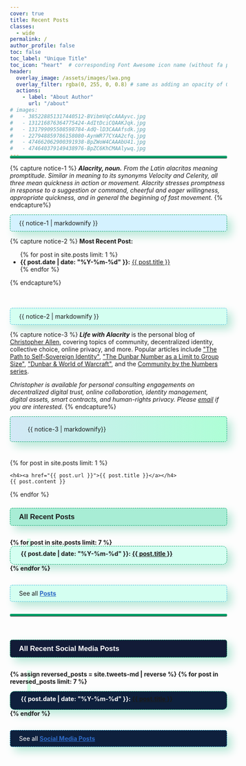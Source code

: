 ```yaml
---
cover: true
title: Recent Posts
classes:
  - wide
permalink: /
author_profile: false
toc: false
toc_label: "Unique Title"
toc_icon: "heart"  # corresponding Font Awesome icon name (without fa prefix)
header:
  overlay_image: /assets/images/lwa.png
  overlay_filter: rgba(0, 255, 0, 0.8) # same as adding an opacity of 0.5 to a black background  
  actions:
    - label: "About Author"
      url: "/about"   
# images:
#   - 385228851317440512-BVibmVqCcAAAyvc.jpg
#   - 131216876364775424-AdItDciCQAAKJqk.jpg
#   - 131799095508598784-AdQ-lD3CAAAfsdk.jpg
#   - 227948859786158080-AynWR77CYAA2cfq.jpg
#   - 474662062900391938-BpZWoW4CAAAbU41.jpg
#   - 474640379149438976-BpZC6KhCMAAlywq.jpg
---
```

<style>
/* CSS code must be placed here to differentiate index page from other pages */
.sidebar.sticky {
   display: none !important;
}
@media (min-width: 1025px) {
  .page {
    float: none;
    width: calc(100% - 80px) !important;
    margin-left: 95px !important;
}
}
/* Media query for tablets */
@media (max-width: 768px) {
    .post-list {
        grid-template-columns: repeat(2, 1fr);
    }
}

/* Media query for mobile */
@media (max-width: 42em) {
    .post-list {
        grid-template-columns: 1fr;
    }
   .image-timeline:nth-child(n){
    margin: 0px 0px 20px 0px;
    border-radius: 5px;
    box-shadow: 2px 2px 8px #dadada;
    width: 100% !important;
}
#main {
    margin-top: 35px !important;
    clear: both;
    margin-left: 10% !important;
    margin-right: 10%;
    padding-left: 0em;
    padding-right: 0em;
    -webkit-animation: intro .3s both;
    animation: intro .3s both;
    max-width: 100%;
    -webkit-animation-delay: .15s;
    animation-delay: .15s;
}
 .page {
    float: none;
    width: calc(100% - 0px) !important;
    margin-left: -25px !important;
    margin-top: 6em;
}

}
/* Media query for mobile */
@media (max-width: 64em) {
    .post-list {
        grid-template-columns: 1fr;
    }
   .image-timeline:nth-child(n){
    margin: 0px 0px 20px 0px;
    border-radius: 5px;
    box-shadow: 2px 2px 8px #dadada;
    width: 100% !important;
}
#main {
    clear: both;
    margin-top: 120px !important;
    margin-left: -5% !important;
    margin-right: 10%;
    padding-left: 0em;
    padding-right: 0em;
    -webkit-animation: intro .3s both;
    animation: intro .3s both;
    max-width: 100%;
    -webkit-animation-delay: .15s;
    animation-delay: .15s;
}
.page .page__inner-wrap {
    float: left;
    margin-top: -4em;
    margin-left: 4rem;
    margin-right: 0;
    width: 100%;
    clear: both;
}
}

/* Complete styling for the index page */

.image-timeline:nth-child(n){
  margin: 0px 0px 20px 0px;
  border-radius: 5px;
  box-shadow: 2px 2px 8px #dadada;
  width: 250px;
  height: 200px;
}
.recent-post__text{
  font-family: sans-serif;
  background-color: #a8edd5;
  border: 1px dashed #05A069;
  padding: 10px 20px 10px 20px;
  margin-bottom: 30px;
  border-radius: 5px;
  box-shadow: 10px 10px 20px #b6e7d6;
}
.definition{
  background-color: rgb(212, 242, 255);
  padding: 10px 20px 10px 20px;
  border: 1px dashed #05A069;
  box-shadow: 10px 10px 20px #b6e7d6;
  border-radius: 5px;
}
.definition a{
  color: black !important;
  font-weight: bold;
}
.recent-post__first{
  margin-top: 50px;
  background-color: rgb(212, 255, 241);
  padding: 10px 20px 10px 20px;
  border: 1px dashed #49b9de;
  box-shadow: 10px 10px 20px #b6e7d6;
  border-radius: 5px;
}
.recent-post__first a{
  font-weight: bold;
}
.about_website{
  background: linear-gradient(to right, #d3e8f6, #aeffd6); /* You can adjust the color stops as needed */
  padding: 20px 40px 20px 40px;
  border-radius: 5px;
  box-shadow: 10px 10px 20px #b6e7d6 ;
  margin-bottom: 40px;
  border: 1px dashed #05A069;
}


.post-catalog_order {
padding: 0;
margin: 0;
max-width: 100%;
position: relative;
list-style: none;
}

.post-catalog_order::before {
content: '';
width: 0.5rem;
height: 100%;
position: absolute;
top: 0;
left: 8%;
background: rgb(212, 255, 230);
z-index: -1;
}

.post-catalog_list {
padding: 0.5rem 1.5rem 1rem;
border-radius: 10px;
background: rgb(212, 255, 241);
border: 1px dashed #05A069;
  box-shadow: 10px 10px 20px #b6e7d6;
}

.post-catalog_list + .post-catalog_list {
margin-top: 1rem;
  border: 1px dashed #05A069;
}

.post-catalog_list::marker {
font-weight: 600;
color: #05A069;
font-size: 1.2rem;
}

.see-all_text{
  display: block;
  margin-top: 30px;
  background-color: rgb(212, 255, 241);
  padding: 10px 20px 10px 20px;
  border: 1px dashed #49b9de;
  box-shadow: 10px 10px 20px #b6e7d6;
  border-radius: 5px;
}
.see-all_text a{
  color: #2e6ac5;
  font-weight: bold;
}
.notice--info a {
    color: #0950bb;
}
.line-intro{
    display: block;
    margin: 1em 0;
    border: 9;
    border-radius: 2px;
    border-top: 5px solid #05A069;
    margin-top: -20px;
}

.image-makeover-1{
  width: 180px;
  height: auto;
  left: -28%;
  position: absolute;

}
.page__inner-wrap img{
    border: 0px dashed #49b9de !important;
    border-radius: 0px;
    box-shadow: 0px 0px 0px #b6e7d6;
    margin: 0px;
}
@media (min-width: 80em) {
    #main{
      margin-left: -50px !important;
      margin-top: 6em; 
    }
}
@media (min-width: 64em){
#main {
    margin-left: -50px !important;
    padding-left: 3em !important;
    padding-right: 3em !important;
}
}
.recent-post__text-social-media{
  background-color: #121b37 !important;
  color: white !important;
}
.post-catalog_list__social-media{
  background-color: #0e203d !important;
  color: white !important;

}
.see-all_text__social-media{
  background-color: #0e203d !important;
  color: white !important;
}

</style>
<hr class="line-intro">

  <!-- <img class="image-makeover-1" src="./assets/images/apple-touch-icon1.png" alt=""> -->

{% capture notice-1 %}
 ___Alacrity, noun.__ From the Latin alacritas meaning promptitude. Similar in meaning to its synonyms Velocity and Celerity, all three mean quickness in action or movement. Alacrity stresses promptness in response to a suggestion or command, cheerful and eager willingness, appropriate quickness, and in general the beginning of fast movement._
{% endcapture%}

<div class="definition">{{ notice-1 | markdownify }}</div>

{% capture notice-2 %}
<b>Most Recent Post:</b>
<ul>
{% for post in site.posts limit: 1 %}
<li><b>{{ post.date | date: "%Y-%m-%d" }}:</b> <a href="{{ post.url }}">{{ post.title }}</a></li>
{% endfor %}
</ul>
{% endcapture%}

<div class="notice--sucesss recent-post__first">{{ notice-2 | markdownify }}</div>

{% capture notice-3 %}
***Life with Alacrity*** is the personal blog of [Christopher Allen](/about/), covering topics of community, decentralized identity, collective choice, online privacy, and more. Popular articles include ["The Path to Self-Sovereign Identity"](https://www.lifewithalacrity.com/article/the-path-to-self-soverereign-identity/), ["The Dunbar Number as a Limit to Group Size"](https://www.lifewithalacrity.com/article/the-dunbar-number-as-a-limit-to-group-sizes/), ["Dunbar & World of Warcraft"](https://www.lifewithalacrity.com/article/dunbar-world-of-warcraft/), and the [Community by the Numbers series](https://www.lifewithalacrity.com/tags/#community-by-the-numbers).

_Christopher is available for personal consulting engagements on decentralized digital trust, online collaboration, identity management, digital assets, smart contracts, and human-rights privacy. Please [email](mailto:ChristopherA@LifeWithAlacrity.com) if you are interested._
{% endcapture%}

<div class="notice--info about_website introduction">{{ notice-3 | markdownify}}</div>

{% for post in site.posts limit: 1 %}

    <h4><a href="{{ post.url }}">{{ post.title }}</a></h4>
    {{ post.content }}
    
{% endfor %}




<h3 class="recent-post__text">All Recent Posts</h3>



<ul class="post-catalog_order" style="font-weight: bold">
{% for post in site.posts limit: 7 %}
<li class="post-catalog_list"><b>{{ post.date | date: "%Y-%m-%d" }}:</b> <a href="{{ post.url }}">{{ post.title }}</a></li>
{% endfor %}
</ul>



<span class="see-all_text">See all [Posts](/posts/) <i style="color: #05A069;" class="far fa-eye"></i></span>
<br><br>
<hr class="line-intro">
<br>
<h3 class="recent-post__text recent-post__text-social-media">All Recent Social Media Posts</h3>

<ul class="post-catalog_order post-catalog_order__social-media" style="font-weight: bold">

  {% assign reversed_posts = site.tweets-md | reverse %}
  {% for post in reversed_posts limit: 7 %}
    <li class="post-catalog_list post-catalog_list__social-media">
      <b>{{ post.date | date: "%Y-%m-%d" }}:</b> <a href="{{ post.url }}">{{ post.title }}</a>
    </li>
  {% endfor %}
</ul>

<span class="see-all_text see-all_text__social-media ">See all [Social Media Posts](/tweets/) <i style="color: #05A069;" class="far fa-eye"></i></span>


<!-- <h3 class="image-author">Christopher Allen's Twitter Archive</h3>
{% capture notice-5 %}
{% for image in page.images %}
    <img class="image-timeline" src="./twitterarchive/ChristopherA/tweets_media/{{ image }}" />
{% endfor %}

{% endcapture%}
<div class="twitter-timeline">{{ notice-5 | raw }}</div>
 -->


<!-- <br>
<br>
<a class="twitter-timeline" style="display: none;" data-lang="en" data-width="auto" data-height="500px" data-tweet-limit="3" data-theme="dark" href="https://twitter.com/ChristopherA?ref_src=twsrc%5Etfw">Tweets by ChristopherA </a> -->
